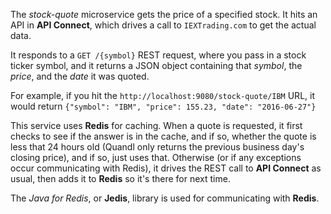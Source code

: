 <!--
       Copyright 2017 IBM Corp All Rights Reserved

   Licensed under the Apache License, Version 2.0 (the "License");
   you may not use this file except in compliance with the License.
   You may obtain a copy of the License at

       http://www.apache.org/licenses/LICENSE-2.0

   Unless required by applicable law or agreed to in writing, software
   distributed under the License is distributed on an "AS IS" BASIS,
   WITHOUT WARRANTIES OR CONDITIONS OF ANY KIND, either express or implied.
   See the License for the specific language governing permissions and
   limitations under the License.
-->

The *stock-quote* microservice gets the price of a specified stock.  It hits an API in **API Connect**,
which drives a call to `IEXTrading.com` to get the actual data.

It responds to a `GET /{symbol}` REST request, where you pass in a stock ticker symbol, and it returns
a JSON object containing that *symbol*, the *price*, and the *date* it was quoted.

For example, if you hit the `http://localhost:9080/stock-quote/IBM` URL, it would return
`{"symbol": "IBM", "price": 155.23, "date": "2016-06-27"}`

This service uses **Redis** for caching.  When a quote is requested, it first checks to see if the
answer is in the cache, and if so, whether the quote is less that 24 hours old (Quandl only returns the
previous business day's closing price), and if so, just uses that.  Otherwise (or if any exceptions
occur communicating with Redis), it drives the REST call to **API Connect** as usual, then adds it to
**Redis** so it's there for next time.

The *Java for Redis*, or **Jedis**, library is used for communicating with **Redis**.
